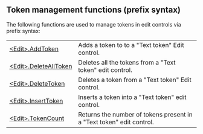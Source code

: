 
## Token management functions (prefix syntax)
			

<a name="NOTE1"></a>
<a name="NOTE1_1"></a>
The following functions are used to manage tokens in edit controls via prefix syntax:



|   |   |
| --- | --- |
| [&lt;Edit&gt;.AddToken](../WDLang1/1000024043.md) | Adds a token to to a "Text token" Edit control. |
| [&lt;Edit&gt;.DeleteAllToken](../WDLang1/1000024047.md) | Deletes all the tokens from a "Text token" edit control. |
| [&lt;Edit&gt;.DeleteToken](../WDLang1/1000024046.md) | Deletes a token from a "Text token" Edit control. |
| [&lt;Edit&gt;.InsertToken](../WDLang1/1000024044.md) | Inserts a token into a "Text token" edit control. |
| [&lt;Edit&gt;.TokenCount](../WDLang1/1000024045.md) | Returns the number of tokens present in a "Text token" edit control. |







